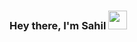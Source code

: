 ### Hey there, I'm Sahil <img src = "https://raw.githubusercontent.com/MartinHeinz/MartinHeinz/master/wave.gif" width = 30px height = 30px> </h1>

<!--
**sahilkhatri23/sahilkhatri23** is a ✨ _special_ ✨ repository because its `README.md` (this file) appears on your GitHub profile.

Here are some ideas to get you started:

- 🔭 I’m currently working on ...
- 🌱 I’m currently learning ...
- 👯 I’m looking to collaborate on ...
- 🤔 I’m looking for help with ...
- 💬 Ask me about ...
- 📫 How to reach me: ...
- 😄 Pronouns: ...
- ⚡ Fun fact: ...
-->
